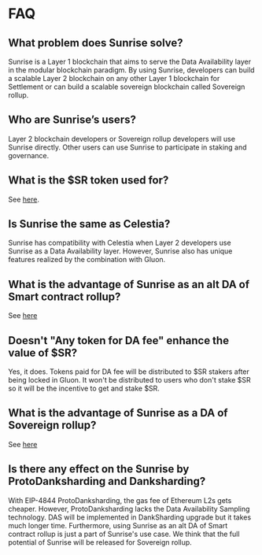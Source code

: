 # FAQ

## What problem does Sunrise solve?

Sunrise is a Layer 1 blockchain that aims to serve the Data Availability layer in the modular blockchain paradigm. By using Sunrise, developers can build a scalable Layer 2 blockchain on any other Layer 1 blockchain for Settlement or can build a scalable sovereign blockchain called Sovereign rollup.

## Who are Sunrise’s users?

Layer 2 blockchain developers or Sovereign rollup developers will use Sunrise directly. Other users can use Sunrise to participate in staking and governance.

## What is the $SR token used for?

See [here](sr/sr.md).

## Is Sunrise the same as Celestia?

Sunrise has compatibility with Celestia when Layer 2 developers use Sunrise as a Data Availability layer. However, Sunrise also has unique features realized by the combination with Gluon.

## What is the advantage of Sunrise as an alt DA of Smart contract rollup?

See [here](sunrise/blobgrant.md)

## Doesn't "Any token for DA fee" enhance the value of $SR?

Yes, it does. Tokens paid for DA fee will be distributed to $SR stakers after being locked in Gluon. It won't be distributed to users who don't stake $SR so it will be the incentive to get and stake $SR.

## What is the advantage of Sunrise as a DA of Sovereign rollup?

See [here](sunrise/spol.md)

## Is there any effect on the Sunrise by ProtoDanksharding and Danksharding?

With EIP-4844 ProtoDanksharding, the gas fee of Ethereum L2s gets cheaper. However, ProtoDanksharding lacks the Data Availability Sampling technology. DAS will be implemented in DankSharding upgrade but it takes much longer time. Furthermore, using Sunrise as an alt DA of Smart contract rollup is just a part of Sunrise's use case. We think that the full potential of Sunrise will be released for Sovereign rollup.

